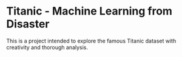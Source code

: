 # Titanic - Machine Learning from Disaster

This is a project intended to explore the famous Titanic dataset with creativity and thorough analysis.
